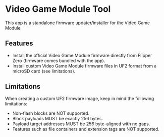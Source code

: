 # Video Game Module Tool

This app is a standalone firmware updater/installer for the Video Game Module

## Features

- Install the official Video Game Module firmware directly from Flipper Zero (firmware comes bundled with the app).
- Install custom Video Game Module firmware files in UF2 format from a microSD card (see limitations).

## Limitations

When creating a custom UF2 firmware image, keep in mind the following limitations:
- Non-flash blocks are NOT supported.
- Block payloads MUST be exactly 256 bytes.
- Payload target addresses MUST be 256 byte-aligned with no gaps.
- Features such as file containers and extension tags are NOT supported.
